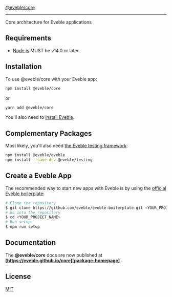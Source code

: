[@eveble/core][package-homepage]

---

Core architecture for Eveble applications

## Requirements

- [Node.js][nodejs] MUST be v14.0 or later

## Installation

To use @eveble/core with your Eveble app:

```bash
npm install @eveble/core
```

or

```bash
yarn add @eveble/core
```

You'll also need to [install Eveble][eveble-installation].

## Complementary Packages

Most likely, you'll also need [the Eveble testing framework][eveble-testing]:

```bash
npm install @eveble/eveble
npm install --save-dev @eveble/testing
```

## Create a Eveble App

The recommended way to start new apps with Eveble is by using the [official Eveble boilerplate][eveble-boilerplate]:

```bash
# Clone the repository
$ git clone https://github.com/eveble/eveble-boilerplate.git <YOUR_PROJECT_NAME>
# Go into the repository
$ cd <YOUR_PROJECT_NAME>
# Run setup
$ npm run setup
```

## Documentation

The **@eveble/core** docs are now published at **[https://eveble.github.io/core][package-homepage]** .

## License

[MIT](LICENSE)

[package-homepage]: https://eveble.github.io/core
[nodejs]: https://nodejs.org/
[eveble-installation]: https://eveble.github.com/docs/01-the-basics/02-installation
[eveble-boilerplate]: https://github.com/eveble/eveble-boilerplate
[eveble-testing]: https://github.com/eveble/testing
